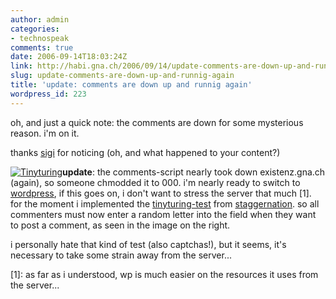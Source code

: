 ```yaml
---
author: admin
categories:
- technospeak
comments: true
date: 2006-09-14T18:03:24Z
link: http://habi.gna.ch/2006/09/14/update-comments-are-down-up-and-runnig-again/
slug: update-comments-are-down-up-and-runnig-again
title: 'update: comments are down up and runnig again'
wordpress_id: 223
---
```


oh, and just a quick note: the comments are down for some mysterious reason. i'm on it.



thanks [sigi](http://skooba.com/) for noticing (oh, and what happened to your content?)



[![Tinyturing](http://habi.gna.ch/blog/images/tinyturing-tm.jpg)](http://habi.gna.ch/blog/images/tinyturing.jpg)**update**: the comments-script nearly took down existenz.gna.ch (again), so someone chmodded it to 000.  i'm nearly ready to switch to [wordpress](http://wordpress.org/), if this goes on, i don't want to stress the server that much [1]. for the moment i implemented the [tinyturing-test](http://www.staggernation.com/mtplugins/TinyTuring/) from [staggernation](http://www.staggernation.com/). so all commenters must now enter a random letter into the field when they want to post a comment, as seen in the image on the right.



i personally hate that kind of test (also captchas!), but it seems, it's necessary to take some strain away from the server...



[1]: as far as i understood, wp is much easier on the resources it uses from the server...

